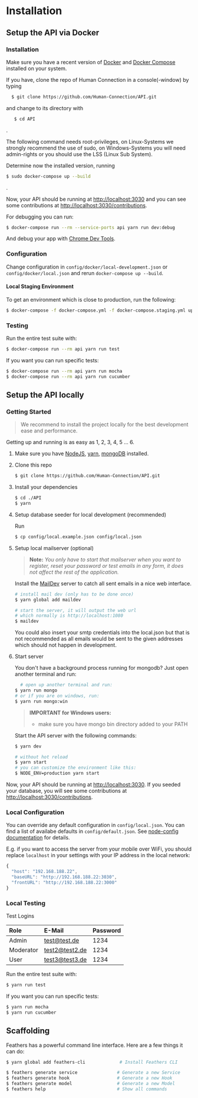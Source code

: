 # Installation

## Setup the API via Docker

### Installation

Make sure you have a recent version of [Docker](https://www.docker.com/) and [Docker Compose](https://docs.docker.com/compose/) installed on your system.

If you have, clone the repo of Human Connection in a console(-window) by typing

 ```bash
   $ git clone https://github.com/Human-Connection/API.git
   ```
and change to its directory with

```bash
   $ cd API
   ```
.

The following command needs root-privileges, on Linux-Systems we strongly recommend the use of sudo, on Windows-Systems you will need admin-rights or you should use the LSS (Linux Sub System).

Determine now the installed version, running 

```bash
$ sudo docker-compose up --build
```
.

Now, your API should be running at [http://localhost:3030](http://localhost:3030) and you can see some contributions at [http://localhost:3030/contributions](http://localhost:3030/contributions).

For debugging you can run:

```bash
$ docker-compose run --rm --service-ports api yarn run dev:debug
```

And debug your app with [Chrome Dev Tools](chrome://inspect).

### Configuration

Change configuration in `config/docker/local-development.json` or `config/docker/local.json` and rerun `docker-compose up --build`.

#### Local Staging Environment

To get an environment which is close to production, run the following:

```bash
$ docker-compose -f docker-compose.yml -f docker-compose.staging.yml up --build
```

### Testing

Run the entire test suite with:

```bash
$ docker-compose run --rm api yarn run test
```

If you want you can run specific tests:

```bash
$ docker-compose run --rm api yarn run mocha
$ docker-compose run --rm api yarn run cucumber
```

## Setup the API locally

### Getting Started

> We recommend to install the project locally for the best development ease and performance.

Getting up and running is as easy as 1, 2, 3, 4, 5 ... 6.

1. Make sure you have [NodeJS](https://nodejs.org/), [yarn](https://yarnpkg.com), [mongoDB](https://www.mongodb.com/download-center#community) installed.
2. Clone this repo

   ```bash
   $ git clone https://github.com/Human-Connection/API.git
   ```

3. Install your dependencies

   ```bash
   $ cd ./API
   $ yarn
   ```

4. Setup database seeder for local development \(recommended\)

   Run

   ```bash
   $ cp config/local.example.json config/local.json
   ```

5. Setup local mailserver \(optional\)

   > **Note:** _You only have to start that mailserver when you want to register, reset your password or test emails in any form, it does not affect the rest of the application._

   Install the [MailDev](https://github.com/djfarrelly/MailDev) server to catch all sent emails in a nice web interface.

   ```bash
   # install mail dev (only has to be done once)
   $ yarn global add maildev

   # start the server, it will output the web url
   # which normally is http://localhost:1080
   $ maildev
   ```

   You could also insert your smtp credentials into the local.json but that is not recommended as all emails would be sent to the given addresses which should not happen in development.

6. Start server

   You don't have a background process running for mongodb? Just open another terminal and run:

   ```bash
     # open up another terminal and run:
   $ yarn run mongo
   # or if you are on windows, run:
   $ yarn run mongo:win
   ```

   > **IMPORTANT for Windows users:**
   >
   > * make sure you have mongo bin directory added to your PATH

   Start the API server with the following commands:

   ```bash
   $ yarn dev

   # without hot reload
   $ yarn start
   # you can customize the environment like this:
   $ NODE_ENV=production yarn start
   ```

Now, your API should be running at [http://localhost:3030](http://localhost:3030). If you seeded your database, you will see some contributions at [http://localhost:3030/contributions](http://localhost:3030/contributions).

### Local Configuration

You can override any default configuration in `config/local.json`. You can find a list of availabe defaults in `config/default.json`. See [node-config documentation](https://github.com/lorenwest/node-config/wiki/Configuration-Files) for details.

E.g. if you want to access the server from your mobile over WiFi, you should replace `localhost` in your settings with your IP address in the local network:

```javascript
{
  "host": "192.168.188.22",
  "baseURL": "http://192.168.188.22:3030",
  "frontURL": "http://192.168.188.22:3000"
}
```

### Local Testing

Test Logins

| Role | E-Mail | Password |
| :--- | :--- | :--- |
| Admin | test@test.de | 1234 |
| Moderator | test2@test2.de | 1234 |
| User | test3@test3.de | 1234 |

Run the entire test suite with:

```bash
$ yarn run test
```

If you want you can run specific tests:

```bash
$ yarn run mocha
$ yarn run cucumber
```

## Scaffolding

Feathers has a powerful command line interface. Here are a few things it can do:

```bash
$ yarn global add feathers-cli             # Install Feathers CLI

$ feathers generate service               # Generate a new Service
$ feathers generate hook                  # Generate a new Hook
$ feathers generate model                 # Generate a new Model
$ feathers help                           # Show all commands
```

